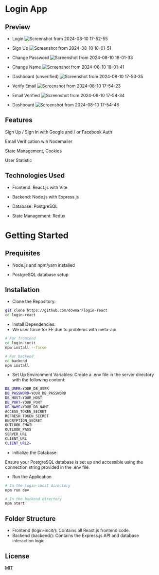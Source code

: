# Login App

## Preview
- Login
![Screenshot from 2024-08-10 17-52-55](https://github.com/user-attachments/assets/dbf9c0a9-28a3-40ae-b166-327dbb806145)

- Sign Up
![Screenshot from 2024-08-10 18-01-51](https://github.com/user-attachments/assets/6476fe2f-b85a-4e39-9e48-0102c9c24166)

- Change Password
![Screenshot from 2024-08-10 18-01-33](https://github.com/user-attachments/assets/62de6ace-e2c5-487a-92b2-5aa116d0e154)

- Change Name
![Screenshot from 2024-08-10 18-01-41](https://github.com/user-attachments/assets/291c57dc-f571-4a22-ae77-73c87180f0e2)

- Dashboard (unverified)
![Screenshot from 2024-08-10 17-53-35](https://github.com/user-attachments/assets/7a0369e2-2ac1-43c0-960f-8ab811c24ba8)

- Verify Email
![Screenshot from 2024-08-10 17-54-23](https://github.com/user-attachments/assets/017f9050-b4f6-49fd-919f-5047622481a2)

- Email Verified
![Screenshot from 2024-08-10 17-54-34](https://github.com/user-attachments/assets/a5099200-a120-46fa-8cac-0be154fe68b7)

- Dashboard
![Screenshot from 2024-08-10 17-54-46](https://github.com/user-attachments/assets/19543fd8-7e70-4930-b36c-d66a2256b648)




## Features

Sign Up / Sign In with Google and / or Facebook Auth

Email Verification wih Nodemailer

State Management, Cookies

User Statistic

## Technologies Used

- Frontend: React.js with Vite

- Backend: Node.js with Express.js

- Database: PostgreSQL

- State Management: Redux



# Getting Started

## Prequisites

- Node.js and npm/yarn installed

- PostgreSQL database setup

## Installation
- Clone the Repository:

```bash
git clone https://github.com/dowmar/login-react
cd login-react
```
- Install Dependencies:
- We user force for FE due to problems with meta-api
```bash
# For frontend
cd login-incit
npm install --force

# For backend
cd backend
npm install
```
- Set Up Environment Variables:
Create a .env file in the server directory with the following content:
```bash
DB_USER=YOUR_DB_USER
DB_PASSWORD=YOUR_DB_PASSWORD
DB_HOST=YOUR_HOST
DB_PORT=YOUR_PORT
DB_NAME=YOUR_DB_NAME
ACCESS_TOKEN_SECRET
REFRESH_TOKEN_SECRET
ENCRYPTION_SECRET
OUTLOOK_EMAIL
OUTLOOK_PASS
SERVER_URL
CLIENT_URL
CLIENT_URL2=
```

- Initialize the Database:

Ensure your PostgreSQL database is set up and accessible using the connection string provided in the .env file.

- Run the Application
```bash
# In the login-incit directory
npm run dev

# In the backend directory
npm start
```


## Folder Structure
- Frontend (login-incit/): Contains all React.js frontend code.
- Backend (backend/): Contains the Express.js API and database interaction logic.


## License

[MIT](https://choosealicense.com/licenses/mit/)
